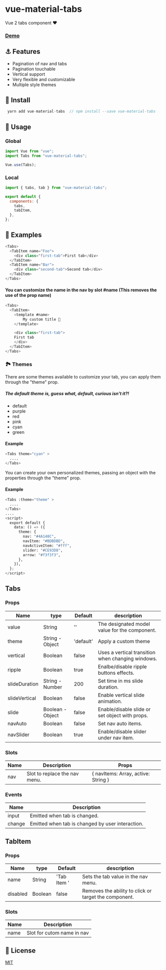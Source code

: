 # vue-material-tabs

Vue 2 tabs component ❤

### [Demo](https://vue-material-tabs.vercel.app/)

## ⚓ Features

- Pagination of nav and tabs
- Pagination touchable
- Vertical support
- Very flexible and customizable
- Multiple style themes

## 🚚 Install

```c
 yarn add vue-material-tabs  // npm install --save vue-material-tabs
```

## 🚀 Usage

### Global

```javascript
import Vue from "vue";
import Tabs from "vue-material-tabs";

Vue.use(Tabs);
```

### Local

```javascript
import { tabs, tab } from "vue-material-tabs";

export default {
  components: {
    tabs,
    tabItem,
  },
};
```

## 📌 Examples

```javascript
<Tabs>
  <TabItem name="Foo">
    <div class="first-tab">First tab</div>
  </TabItem>
  <TabItem name="Bar">
    <div class="second-tab">Second tab</div>
  </TabItem>
</Tabs>
```

#### You can customize the name in the nav by slot #name (This removes the use of the prop name)

```javascript
<Tabs>
  <TabItem>
    <template #name>
        My custom title 🍉
    </template>

    <div class="first-tab">
    First tab
    </div>
  </TabItem>
</Tabs>
```

### 🏞 Themes

There are some themes available to customize your tab, you can apply them through the "theme" prop.

##### The default theme is, guess what, default, curious isn't it?!

- default
- purple
- red
- pink
- cyan
- green

#### Example

```python
<Tabs theme="cyan" >
  ....
</Tabs>
```

You can create your own personalized themes, passing an object with the properties through the "theme" prop.

#### Example

```python
<Tabs :theme="theme" >
  ....
</Tabs>
....
<script>
  export default {
    data: () => ({
      theme: {
        nav: "#4A148C",
        navItem: "#BDBDBD",
        navActiveItem: "#fff",
        slider: "#CE93D8",
        arrow: "#f3f3f3",
      },
    }),
  };
</script>
```

## Tabs

### Props

| Name          | type             | Default   | description                                       |
| ------------- | ---------------- | --------- | ------------------------------------------------- |
| value         | String           | ''        | The designated model value for the component.     |
| theme         | String - Object  | 'default' | Apply a custom theme                              |
| vertical      | Boolean          | false     | Uses a vertical transition when changing windows. |
| ripple        | Boolean          | true      | Enalbe/disable ripple buttons effects.            |
| slideDuration | String - Number  | 200       | Set time in ms slide duration.                    |
| slideVertical | Boolean          | false     | Enable vertical slide animation.                  |
| slide         | Boolean - Object | false     | Enable/disable slide or set object with props.    |
| navAuto       | Boolean          | false     | Set nav auto items.                               |
| navSlider     | Boolean          | true      | Enable/disable slider under nav item.             |

### Slots

| Name | Description                   | Props                               |
| ---- | ----------------------------- | ----------------------------------- |
| nav  | Slot to replace the nav menu. | { navItems: Array, active: String } |

### Events

| Name   | Description                                      |
| ------ | ------------------------------------------------ |
| input  | Emitted when tab is changed.                     |
| change | Emitted when tab is changed by user interaction. |

## TabItem

### Props

| Name     | type    | Default     | description                                           |
| -------- | ------- | ----------- | ----------------------------------------------------- |
| name     | String  | 'Tab Item ' | Sets the tab value in the nav menu.                   |
| disabled | Boolean | false       | Removes the ability to click or target the component. |

### Slots

| Name | Description                |
| ---- | -------------------------- |
| name | Slot for cutom name in nav |

## 🔖 License

[MIT](https://github.com/jairoblatt/vue-material-tabs/blob/main/LICENSE)
